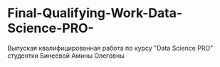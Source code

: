 # Final-Qualifying-Work-Data-Science-PRO-
Выпуская квалифицированная работа по курсу "Data Science PRO" студентки Бинеевой Амины Олеговны
